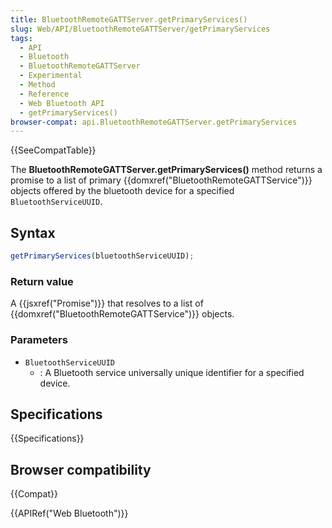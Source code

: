 ```yaml
---
title: BluetoothRemoteGATTServer.getPrimaryServices()
slug: Web/API/BluetoothRemoteGATTServer/getPrimaryServices
tags:
  - API
  - Bluetooth
  - BluetoothRemoteGATTServer
  - Experimental
  - Method
  - Reference
  - Web Bluetooth API
  - getPrimaryServices()
browser-compat: api.BluetoothRemoteGATTServer.getPrimaryServices
---
```

{{SeeCompatTable}}

The **BluetoothRemoteGATTServer.getPrimaryServices()** method returns a
promise to a list of primary {{domxref("BluetoothRemoteGATTService")}} objects offered by the
bluetooth device for a specified `BluetoothServiceUUID`.

## Syntax

```js
getPrimaryServices(bluetoothServiceUUID);
```

### Return value

A {{jsxref("Promise")}} that resolves to a list of {{domxref("BluetoothRemoteGATTService")}}
objects.

### Parameters

- `BluetoothServiceUUID`
  - : A Bluetooth service universally unique identifier for a specified device.

## Specifications

{{Specifications}}

## Browser compatibility

{{Compat}}

{{APIRef("Web Bluetooth")}}
